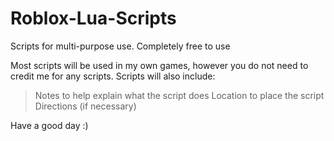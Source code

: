 # Roblox-Lua-Scripts
Scripts for multi-purpose use. Completely free to use

Most scripts will be used in my own games, however you do not need to credit me for any scripts. 
Scripts will also include:
> Notes to help explain what the script does
> Location to place the script
> Directions (if necessary)

Have a good day :)
